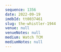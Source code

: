 ```yaml
---
sequence: 1356
date: 2022-09-19
imdbId: tt0037461
slug: the-whistler-1944
venue: null
venueNotes: null
medium: Watch TCM
mediumNotes: null
---
```

